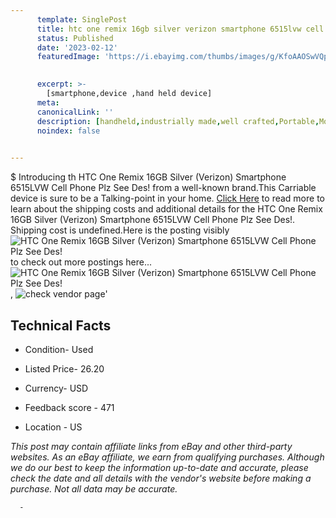 ```yaml
---
      template: SinglePost
      title: htc one remix 16gb silver verizon smartphone 6515lvw cell phone plz see des 
      status: Published
      date: '2023-02-12'
      featuredImage: 'https://i.ebayimg.com/thumbs/images/g/KfoAAOSwVQpj5pDe/s-l225.jpg'
       

      excerpt: >-
        [smartphone,device ,hand held device]
      meta:
      canonicalLink: ''
      description: [handheld,industrially made,well crafted,Portable,Mobile,Compact,Convenient,Lightweight,Maneuverable,Man-portable,Miniature,Carriable,Hand-held,Light,Holdable,Transportable,Mobile device,Pocket-sized,On-the-go,Wireless,Cordless,Compact size,Convenient size, smartphone,device ,hand held device]
      noindex: false
      

---
```

$
      Introducing th HTC One Remix 16GB Silver (Verizon) Smartphone 6515LVW Cell Phone Plz See Des! from a well-known brand.This Carriable device  is sure to be a Talking-point in your home. [Click Here](https://www.ebay.com/itm/325531043487?hash=item4bcb29869f%3Ag%3AKfoAAOSwVQpj5pDe&mkevt=1&mkcid=1&mkrid=711-53200-19255-0&campid=%253CePNCampaignId%253E&customid=%253CreferenceId%253E&toolid=10049) to read more to learn about the shipping costs and additional details for the HTC One Remix 16GB Silver (Verizon) Smartphone 6515LVW Cell Phone Plz See Des!. Shipping cost is undefined.Here is the posting visibly ![HTC One Remix 16GB Silver (Verizon) Smartphone 6515LVW Cell Phone Plz See Des!](https://i.ebayimg.com/thumbs/images/g/KfoAAOSwVQpj5pDe/s-l225.jpg) to check out more postings here... ![HTC One Remix 16GB Silver (Verizon) Smartphone 6515LVW Cell Phone Plz See Des!](https://i.ebayimg.com/images/g/KfoAAOSwVQpj5pDe/s-l1600.jpg), ![check vendor page](https://origin-galleryplus.ebayimg.com/ws/web/325531043487_2_0_1/225x225.jpg,https://origin-galleryplus.ebayimg.com/ws/web/325531043487_3_0_1/225x225.jpg,https://origin-galleryplus.ebayimg.com/ws/web/325531043487_4_0_1/225x225.jpg,https://origin-galleryplus.ebayimg.com/ws/web/325531043487_5_0_1/225x225.jpg,https://origin-galleryplus.ebayimg.com/ws/web/325531043487_6_0_1/225x225.jpg,https://origin-galleryplus.ebayimg.com/ws/web/325531043487_7_0_1/225x225.jpg)'

      

 ## Technical Facts 



     
      

 - Condition- Used 


      

 - Listed Price- 26.20 


      

 - Currency- USD 


      

 - Feedback score - 471 


      

 - Location - US 


      
      

 *_This post may contain affiliate links from eBay and other third-party websites. As an eBay affiliate, we earn from qualifying purchases. Although we do our best to keep the information up-to-date and accurate, please check the date and all details with the vendor's website before making a purchase. Not all data may be accurate._*




      -
